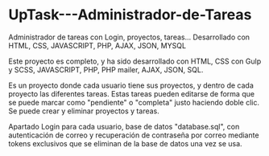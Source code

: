 # UpTask---Administrador-de-Tareas
Administrador de tareas con Login, proyectos, tareas... Desarrollado con HTML, CSS, JAVASCRIPT, PHP, AJAX, JSON, MYSQL

Este proyecto es completo, y ha sido desarrollado con HTML, CSS con Gulp y SCSS, JAVASCRIPT, PHP, PHP mailer, AJAX, JSON, SQL.

Es un proyecto donde cada usuario tiene sus proyectos, y dentro de cada proyecto las diferentes tareas. Estas tareas pueden editarse de forma que se puede marcar como
"pendiente" o "completa" justo haciendo doble clic.
Se puede crear y eliminar proyectos y tareas.

Apartado Login para cada usuario, base de datos "database.sql", con autenticación de correo y recuperación de contraseña por correo mediante tokens exclusivos que se
eliminan de la base de datos una vez se usa.
